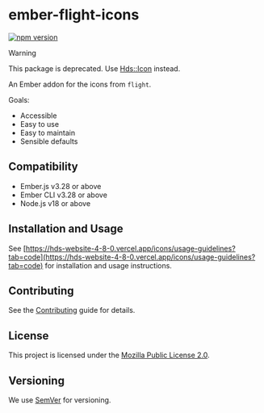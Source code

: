 # ember-flight-icons

[![npm version](https://badge.fury.io/js/%40hashicorp%2Fember-flight-icons.svg)](https://badge.fury.io/js/%40hashicorp%2Fember-flight-icons)

> [!WARNING]
> This package is deprecated. Use [Hds::Icon](https://helios.hashicorp.design/components/icon) instead.

An Ember addon for the icons from `flight`.

Goals:

* Accessible
* Easy to use
* Easy to maintain
* Sensible defaults

## Compatibility

* Ember.js v3.28 or above
* Ember CLI v3.28 or above
* Node.js v18 or above

## Installation and Usage

See [https://hds-website-4-8-0.vercel.app/icons/usage-guidelines?tab=code](https://hds-website-4-8-0.vercel.app/icons/usage-guidelines?tab=code) for installation and usage instructions.

## Contributing

See the [Contributing](CONTRIBUTING.md) guide for details.

## License

This project is licensed under the [Mozilla Public License 2.0](LICENSE.md).

## Versioning

We use [SemVer](http://semver.org/) for versioning.
